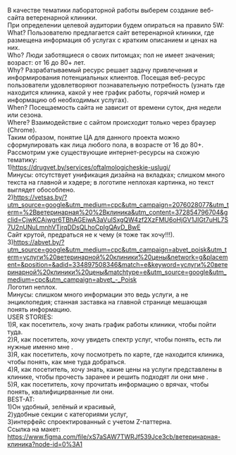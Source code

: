 В качестве тематики лабораторной работы выберем создание веб-сайта ветеренарной клиники.  
При определении целевой аудитории будем опираться на правило 5W:  
What? Пользователю предлагается сайт ветеренарной клиники, где размещена информация об услугах с кратким описанием и ценах на них.   
Who? Люди заботящиеся о своих питомцах; пол не имеет значения; возраст: от 16 до 80+ лет.  
Why? Разрабатываемый ресурс решает задачу привлечения и информирования потенциальных клиентов. Посещая веб-ресурс пользователи удовлетворяют познавательную  потребность (узнать где находится клиника, какой у нее график работы, горячий номер и информацию об необходимых услугах).   
When? Посещаемость сайта не зависит от времени суток, дня недели или сезона.  
Where? Взаимодействие с сайтом происходит только через браузер (Chrome).  
Таким образом, понятие ЦА для данного проекта можно сформулировать как лица любого пола, в возрасте от 16 до 80+.  
Рассмотрим уже существующие интернет-ресурсы на схожую тематику:  
1)https://drugvet.by/services/oftalmologicheskie-uslugi/  
Минусы: отсутствует унификация дизайна на вкладках; слишком много текста на главной и хэдере; в логотипе неплохая картинка, но текст выглядет обособлено.  
2)https://vetsas.by/?utm_source=google&utm_medium=cpc&utm_campaign=2076028077&utm_term=%2Bветеринарная%20%2Bклиника&utm_content=372854796704&gclid=CjwKCAjwgr6TBhAGEiwA3aVuISxgQW4zf2XzFMU6oHjGV1JIGt7uHL7S7U2nUNuLmnhVTjrqDDsQLhoCpIgQAvD_BwE  
Сайт крутой, предраться не к чему (я тоже так хочу!!!).  
3)https://abvet.by/?utm_source=google&utm_medium=cpc&utm_campaign=abvet_poisk&utm_term=услуги%20ветеринарной%20клиники%20цены&network=g&placement=&position=&adid=334897508346&match=e&keyword=услуги%20ветеринарной%20клиники%20цены&matchtype=e&utm_source=google&utm_medium=cpc&utm_campaign=abvet_-_Poisk  
Логотип неплох.  
Минусы: слишком много информации это ведь услуги, а не энциклопедия; станная заставка на главной странице мешающая понять информацию.  
USER STORIES:  
1)Я, как посетитель, хочу знать график работы клиники, чтобы пойти туда.  
2)Я, как посетитель, хочу увидеть спектр услуг, чтобы понять, есть ли нужные именно мне .  
3)Я, как посетитель, хочу посмотреть по карте, где находится клиника, чтобы понять, как мне туда добраться.  
4)Я, как посетитель, хочу знать, какие цены на услуги представлены в клинике, чтобы прочесть заранее и решить подходят ли они мне .  
5)Я, как посетитель, хочу прочитать информацию о врячах, чтобы понять, квалифицирванные ли они.  
BEST-AT:   
1)Он удобный, зелёный и красивый,   
2)удобные секции с категориями услуг,  
3)интерфейс спроектированный с учетом Z-паттерна.    
Ссылка на макет: https://www.figma.com/file/xS7aSAW7TWRJf539Jce3cb/ветеринарная-клиника?node-id=0%3A1  
